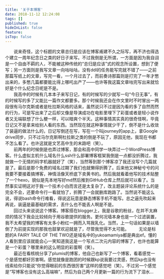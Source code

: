 ```yaml
---
title: '关于本博客'
date: 2018-11-12 12:24:08
tags: []
published: true
hideInList: false
feature: 
isTop: false
---
```

　　说来奇怪，这个标题的文章总归是应该在博客甫建不久之际写，再不济也得选个建立一周年纪念日之类的好日子来写。不过我倒是无所谓，一方面是因为我自诩是一个自由不羁的人，不能被这种传统的“总归是应该”式的观念所设置，想到了便写；另一方面则是我写文章一向咕咕咕，没有ddl的任务能写完就不错了——之前那篇写纸上的文章，写完一看，一个月过去了，而前奏诗那篇则是打完了一年才憋出来的，多憋几篇都要能比得上哪吒出产了——也许等我这篇文章咕完写出来就恰好是个什么纪念日呢是不是。  
　　我高中的时候有几本本子来写日记，有的时候写的少就写一句“今日无事”，有的时候写的多了又能比一篇作文都要多。那个时候我还会在作文里时不时冒出一两段很有马尔克斯或者是杜拉斯风格的话来，虽然说只不过是因为看的多了自然而然的行为，可是写出来了之后却又像是导演成功在电影里埋下了彩蛋或者是轻小说作者又无端联想了什么梗一样，可以暗爽个半天。这种事情其实真的很奇怪啊，毕竟日记又不是拿来给别人看的东西。当然现在就这种事情就少干了，倒不是什么收敛了装逼的做法什么的，日记写倒还在写，写在一个叫journey的app上，拿Google drive同步，只不过马尔克斯啊杜拉斯之类的倒是不玩了，原因无他，我现在书都不怎么看了。也许这就是文艺高中生的末路吧（笑）。   
　　前两年的时候倒是也弄过博客，那会和高中同学一块弄过一个WordPress博客。什么虚拟主机什么域名什么ssh什么部署博客框架我倒是一点都没折腾过，我就做一个无情的码字机器就好了（笑），当然等到那个博客凉了我还没写个几篇就是了。最后是那个免费的域名过期了我们也就懒得折腾了。后来他又神秘兮兮的问我要不要接着搞博客，神情活像天桥底下卖黄书的。然后我就看着他写的技术贴整了一个hexo，貌似是先本地写好md然后推到GitHub仓库上然后就可以看了。当然事实证明这对于我一个技术小白而言还是太复杂了，改主题装评论系统什么的是完全不会，还要命令行一看就怕了，折腾了一会就删库跑路了。当然说不能这么说，得说bash命令行难看，得说这玩意是静态博客手机不能写。总之逼先吹起来再说，装逼是最基础的需求，丢什么也不能丢人啊是不是。  
　　回过头来说说这个博客。博客搭在blogger上，我是谷歌的粉丝，在并不太麻烦的情况下我会比较倾向于用谷歌提供的服务。更何况墙本身也是一个过滤装置，我不太希望我的博客有太多小粉红一拥而入骂我乳化。当然，上一句话如果是以墙倒了为前提实现的那我也鼓掌欢迎就是了，尽管我觉得不太可能。 
　　无论是标题的A FAIRY TALE OF THE TWO还是域名中的yukoamamiya都是典出ef。懂的人看到里应该就能会心一笑知道我这是一个写点二次元内容的博客了，也许也能算是一个彩蛋？哪里来的这么明显的彩蛋啊（笑）。   
　　最近在看核桃分享了plumis的博客，他自己也新写了一个博客，看着感觉一个是感觉都好厉害啊。感觉就像是跑团的时候跟kp说我要过灵感，然后kp也没有线索给你只能说“你觉得眼前的东西很厉害”这样的感觉吧（笑）。不过另一个感觉是“写博客也没有这么高端嘛”，然后为自己两个月更新一篇的行为流下了泪水…  